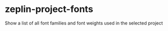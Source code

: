 # zeplin-project-fonts
Show a list of all font families and font weights used in the selected project
